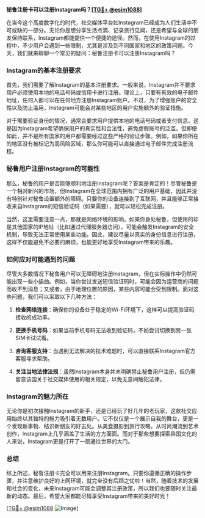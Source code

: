 **秘鲁注册卡可以注册Instagram吗？[[TG💪+ @esim1088](https://t.me/s/esim1088)]**

在当今这个高度数字化的时代，社交媒体平台如Instagram已经成为人们生活中不可或缺的一部分。无论你是想分享生活点滴、记录旅行见闻，还是希望与全球的朋友保持联系，Instagram都能提供一个便捷的途径。然而，在使用Instagram的过程中，不少用户会遇到一些限制，尤其是涉及到不同国家和地区的政策问题。今天，我们就来聊聊一个常见的疑问：秘鲁注册卡可以注册Instagram吗？

### Instagram的基本注册要求

首先，我们需要了解Instagram的基本注册要求。一般来说，Instagram并不要求用户必须使用本地的电话号码或信用卡进行注册。理论上，只要有有效的电子邮件地址，任何人都可以在任何地方注册Instagram账户。不过，为了增强账户的安全性以及防止滥用，Instagram可能会对某些地区的用户实施额外的验证措施。

对于需要验证身份的情况，通常会要求用户提供本地的电话号码或者支付信息。这是因为Instagram希望确保用户的真实性和合法性，避免虚假账号的泛滥。但即便如此，并不是所有国家的用户都需要经过这些严格的验证步骤。例如，如果你所在的地区没有被标记为高风险区域，那么你可能可以直接通过电子邮件完成注册流程。

### 秘鲁用户注册Instagram的可能性

那么，秘鲁的用户是否能够顺利地注册Instagram呢？答案是肯定的！尽管秘鲁是一个相对新兴的市场，但Instagram在全球范围内拥有广泛的用户基础，因此并没有特别针对秘鲁设置额外的障碍。只要你的设备连接到了互联网，并且能够正常接收来自Instagram的短信验证码（如果需要），就可以轻松完成注册。

当然，这里需要注意一点，那就是网络环境的影响。如果你身处秘鲁，但使用的却是其他国家的IP地址（比如通过代理服务器访问），可能会触发Instagram的安全机制，导致无法正常使用某些功能。因此，建议尽量以真实的身份信息进行注册，这样不仅能避免不必要的麻烦，也能更好地享受Instagram带来的乐趣。

### 如何应对可能遇到的问题

尽管大多数情况下秘鲁用户可以无障碍地注册Instagram，但在实际操作中仍然可能出现一些小插曲。例如，当你尝试发送短信验证码时，可能会因为运营商的问题而收不到消息；又或者，由于地理位置的原因，某些内容可能会受到限制。面对这些问题，我们可以采取以下几种方法：

1. **检查网络连接**：确保你的设备处于稳定的Wi-Fi环境下，这样可以提高验证码接收的成功率。
   
2. **更换手机号码**：如果当前手机号码无法收到验证码，不妨尝试切换到另一张SIM卡试试看。

3. **咨询客服支持**：当遇到无法解决的技术难题时，可以直接联系Instagram官方客服寻求帮助。

4. **关注当地法律法规**：虽然Instagram本身并未明确禁止秘鲁用户注册，但仍需留意该国关于社交媒体使用的相关规定，以免无意间触犯法律。

### Instagram的魅力所在

无论你是初次接触Instagram的新手，还是已经玩了好几年的老玩家，这款社交应用始终以其独特的魅力吸引着无数用户。它不仅仅是一个展示自我的舞台，更是一个发现新事物、结识新朋友的好去处。从美食摄影到旅行攻略，从时尚潮流到艺术创作，Instagram上几乎涵盖了生活的方方面面。而对于那些想要探索异国文化的人来说，Instagram更是打开了一扇通往世界的大门。

### 总结

综上所述，秘鲁注册卡完全可以用来注册Instagram。只要你遵循正确的操作步骤，并注意维护良好的上网环境，就完全没有后顾之忧啦！当然，随着技术的发展和社会的变化，未来Instagram可能会调整其注册政策，所以我们也要随时关注最新的动态。最后，希望大家都能尽情享受Instagram带来的美好时光！

[[TG💪+ @esim1088](https://t.me/s/esim1088) ![Image](https://i.postimg.cc/4NQfJmqS/Snipaste-2025-05-13-00-14-12.png)]